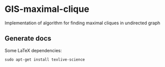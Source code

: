 GIS-maximal-clique
==================

Implementation of algorithm for finding maximal cliques in undirected graph


Generate docs
-------------

Some LaTeX dependencies:

    sudo apt-get install texlive-science
